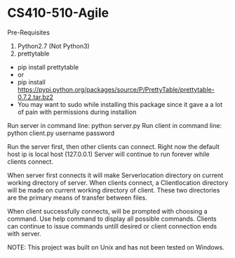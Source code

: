 # CS410-510-Agile

Pre-Requisites
1.  Python2.7 (Not Python3)
2.  prettytable
- pip install prettytable
- or
- pip install https://pypi.python.org/packages/source/P/PrettyTable/prettytable-0.7.2.tar.bz2
- You may want to sudo while installing this package since it gave a a lot of pain with permissions during installion

Run server in command line: python server.py
Run client in command line: python client.py username password

Run the server first, then other clients can connect. Right now the default host ip is local host (127.0.0.1)
Server will continue to run forever while clients connect. 

When server first connects it will make Serverlocation directory on current working directory of server.
When clients connect, a Clientlocation directory will be made on current working directory of client.
These two directories are the primary means of transfer between files.

When client successfully connects, will be prompted with choosing a command. Use help command to display all possible commands.
Clients can continue to issue commands untill desired or client connection ends with server. 

NOTE: This project was built on Unix and has not been tested on Windows.
